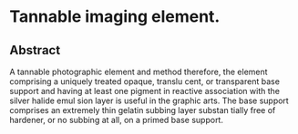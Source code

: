 # Tannable imaging element.

## Abstract
A tannable photographic element and method therefore, the element comprising a uniquely treated opaque, translu cent, or transparent base support and having at least one pigment in reactive association with the silver halide emul sion layer is useful in the graphic arts. The base support comprises an extremely thin gelatin subbing layer substan tially free of hardener, or no subbing at all, on a primed base support.